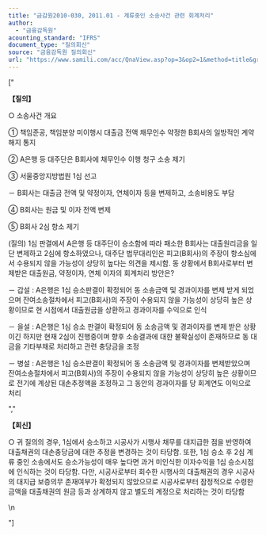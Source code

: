 ```yaml
---
title: "금감원2010-030, 2011.01 - 계류중인 소송사건 관련 회계처리"
author:
  - "금융감독원"
acounting_standard: "IFRS"
document_type: "질의회신"
source: "금융감독원 질의회신"
url: "https://www.samili.com/acc/QnaView.asp?op=3&op2=1&method=title&group=2122-15;1&orgcode=1&searchword=&page=9&code=%EA%B8%88%EA%B0%90%EC%9B%902010%2D030%3A20110127"
---
```

\["

**【질의】**

○ 소송사건 개요

① 책임준공, 책임분양 미이행시 대출금 전액 채무인수 약정한 B회사의 일방적인 계약해지 통지

② A은행 등 대주단은 B회사에 채무인수 이행 청구 소송 제기

③ 서울중앙지방법원 1심 선고

－ B회사는 대출금 전액 및 약정이자, 연체이자 등을 변제하고, 소송비용도 부담

④ B회사는 원금 및 이자 전액 변제

⑤ B회사 2심 항소 제기

  

(질의) 1심 판결에서 A은행 등 대주단이 승소함에 따라 패소한 B회사는 대출원리금을 일단 변제하고 2심에 항소하였으나, 대주단 법무대리인은 피고(B회사)의 주장이 항소심에서 수용되지 않을 가능성이 상당히 높다는 의견을 제시함. 동 상황에서 B회사로부터 변제받은 대출원금, 약정이자, 연체 이자의 회계처리 방안은?

－ 갑설 : A은행은 1심 승소판결이 확정되어 동 소송금액 및 경과이자를 변제 받게 되었으며 잔여소송절차에서 피고(B회사)의 주장이 수용되지 않을 가능성이 상당히 높은 상황이므로 현 시점에서 대출원금을 상환하고 경과이자를 수익으로 인식

－ 을설 : A은행은 1심 승소 판결이 확정되어 동 소송금액 및 경과이자를 변제 받은 상황이긴 하지만 현재 2심이 진행중이며 향후 소송결과에 대한 불확실성이 존재하므로 동 대금을 기타부채로 처리하고 관련 충당금을 조정

－ 병설 : A은행은 1심 승소판결이 확정되어 동 소송금액 및 경과이자를 변제받았으며 잔여소송절차에서 피고(B회사)의 주장이 수용되지 않을 가능성이 상당히 높은 상황이므로 전기에 계상된 대손추정액을 조정하고 그 동안의 경과이자를 당 회계연도 이익으로 처리

  

","

**【회신】**

○ 귀 질의의 경우, 1심에서 승소하고 시공사가 시행사 채무를 대지급한 점을 반영하여 대출채권의 대손충당금에 대한 추정을 변경하는 것이 타당함. 또한, 1심 승소 후 2심 계류 중인 소송에서도 승소가능성이 매우 높다면 과거 미인식한 이자수익을 1심 승소시점에 인식하는 것이 타당함. 다만, 시공사로부터 회수한 시행사의 대출채권의 경우 시공사의 대지급 보증의무 존재여부가 확정되지 않았으므로 시공사로부터 잠정적으로 수령한 금액을 대출채권의 원금 등과 상계하지 않고 별도의 계정으로 처리하는 것이 타당함

  
\\n

"\]
